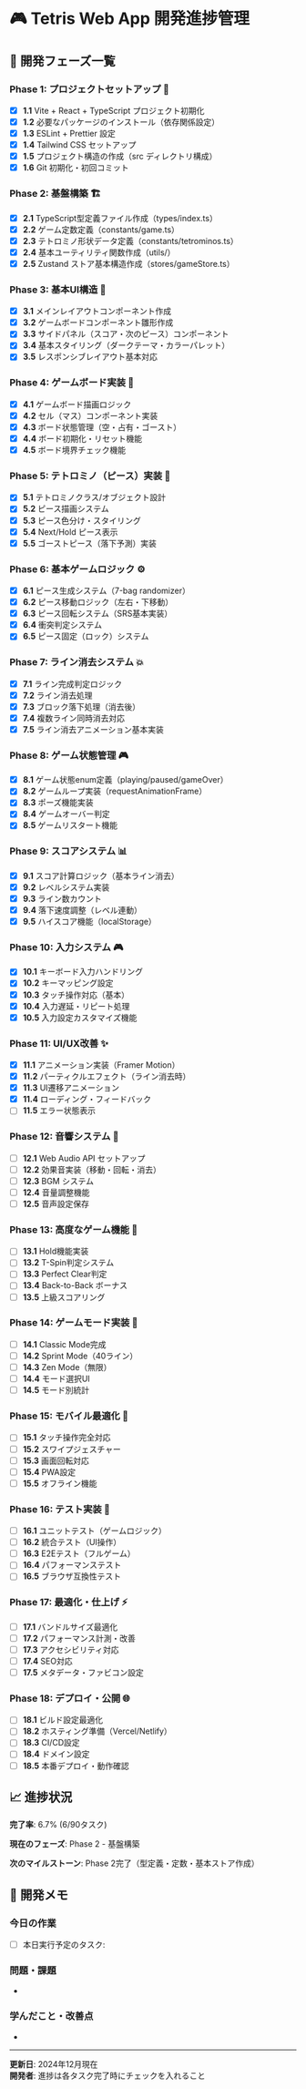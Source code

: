 # 🎮 Tetris Web App 開発進捗管理

## 📅 開発フェーズ一覧

### Phase 1: プロジェクトセットアップ 🚀

- [x] **1.1** Vite + React + TypeScript プロジェクト初期化
- [x] **1.2** 必要なパッケージのインストール（依存関係設定）
- [x] **1.3** ESLint + Prettier 設定
- [x] **1.4** Tailwind CSS セットアップ
- [x] **1.5** プロジェクト構造の作成（src ディレクトリ構成）
- [x] **1.6** Git 初期化・初回コミット

### Phase 2: 基盤構築 🏗️

- [x] **2.1** TypeScript型定義ファイル作成（types/index.ts）
- [x] **2.2** ゲーム定数定義（constants/game.ts）
- [x] **2.3** テトロミノ形状データ定義（constants/tetrominos.ts）
- [x] **2.4** 基本ユーティリティ関数作成（utils/）
- [x] **2.5** Zustand ストア基本構造作成（stores/gameStore.ts）

### Phase 3: 基本UI構造 🎨

- [x] **3.1** メインレイアウトコンポーネント作成
- [x] **3.2** ゲームボードコンポーネント雛形作成
- [x] **3.3** サイドパネル（スコア・次のピース）コンポーネント
- [x] **3.4** 基本スタイリング（ダークテーマ・カラーパレット）
- [x] **3.5** レスポンシブレイアウト基本対応

### Phase 4: ゲームボード実装 🎯

- [x] **4.1** ゲームボード描画ロジック
- [x] **4.2** セル（マス）コンポーネント実装
- [x] **4.3** ボード状態管理（空・占有・ゴースト）
- [x] **4.4** ボード初期化・リセット機能
- [x] **4.5** ボード境界チェック機能

### Phase 5: テトロミノ（ピース）実装 🧩

- [x] **5.1** テトロミノクラス/オブジェクト設計
- [x] **5.2** ピース描画システム
- [x] **5.3** ピース色分け・スタイリング
- [x] **5.4** Next/Hold ピース表示
- [x] **5.5** ゴーストピース（落下予測）実装

### Phase 6: 基本ゲームロジック ⚙️

- [x] **6.1** ピース生成システム（7-bag randomizer）
- [x] **6.2** ピース移動ロジック（左右・下移動）
- [x] **6.3** ピース回転システム（SRS基本実装）
- [x] **6.4** 衝突判定システム
- [x] **6.5** ピース固定（ロック）システム

### Phase 7: ライン消去システム 💥

- [x] **7.1** ライン完成判定ロジック
- [x] **7.2** ライン消去処理
- [x] **7.3** ブロック落下処理（消去後）
- [x] **7.4** 複数ライン同時消去対応
- [x] **7.5** ライン消去アニメーション基本実装

### Phase 8: ゲーム状態管理 🎮

- [x] **8.1** ゲーム状態enum定義（playing/paused/gameOver）
- [x] **8.2** ゲームループ実装（requestAnimationFrame）
- [x] **8.3** ポーズ機能実装
- [x] **8.4** ゲームオーバー判定
- [x] **8.5** ゲームリスタート機能

### Phase 9: スコアシステム 📊

- [x] **9.1** スコア計算ロジック（基本ライン消去）
- [x] **9.2** レベルシステム実装
- [x] **9.3** ライン数カウント
- [x] **9.4** 落下速度調整（レベル連動）
- [x] **9.5** ハイスコア機能（localStorage）

### Phase 10: 入力システム 🎮

- [x] **10.1** キーボード入力ハンドリング
- [x] **10.2** キーマッピング設定
- [x] **10.3** タッチ操作対応（基本）
- [x] **10.4** 入力遅延・リピート処理
- [x] **10.5** 入力設定カスタマイズ機能

### Phase 11: UI/UX改善 ✨

- [x] **11.1** アニメーション実装（Framer Motion）
- [x] **11.2** パーティクルエフェクト（ライン消去時）
- [x] **11.3** UI遷移アニメーション
- [x] **11.4** ローディング・フィードバック
- [ ] **11.5** エラー状態表示

### Phase 12: 音響システム 🎵

- [ ] **12.1** Web Audio API セットアップ
- [ ] **12.2** 効果音実装（移動・回転・消去）
- [ ] **12.3** BGM システム
- [ ] **12.4** 音量調整機能
- [ ] **12.5** 音声設定保存

### Phase 13: 高度なゲーム機能 🚀

- [ ] **13.1** Hold機能実装
- [ ] **13.2** T-Spin判定システム
- [ ] **13.3** Perfect Clear判定
- [ ] **13.4** Back-to-Back ボーナス
- [ ] **13.5** 上級スコアリング

### Phase 14: ゲームモード実装 🎯

- [ ] **14.1** Classic Mode完成
- [ ] **14.2** Sprint Mode（40ライン）
- [ ] **14.3** Zen Mode（無限）
- [ ] **14.4** モード選択UI
- [ ] **14.5** モード別統計

### Phase 15: モバイル最適化 📱

- [ ] **15.1** タッチ操作完全対応
- [ ] **15.2** スワイプジェスチャー
- [ ] **15.3** 画面回転対応
- [ ] **15.4** PWA設定
- [ ] **15.5** オフライン機能

### Phase 16: テスト実装 🧪

- [ ] **16.1** ユニットテスト（ゲームロジック）
- [ ] **16.2** 統合テスト（UI操作）
- [ ] **16.3** E2Eテスト（フルゲーム）
- [ ] **16.4** パフォーマンステスト
- [ ] **16.5** ブラウザ互換性テスト

### Phase 17: 最適化・仕上げ ⚡

- [ ] **17.1** バンドルサイズ最適化
- [ ] **17.2** パフォーマンス計測・改善
- [ ] **17.3** アクセシビリティ対応
- [ ] **17.4** SEO対応
- [ ] **17.5** メタデータ・ファビコン設定

### Phase 18: デプロイ・公開 🌐

- [ ] **18.1** ビルド設定最適化
- [ ] **18.2** ホスティング準備（Vercel/Netlify）
- [ ] **18.3** CI/CD設定
- [ ] **18.4** ドメイン設定
- [ ] **18.5** 本番デプロイ・動作確認

## 📈 進捗状況

**完了率**: 6.7% (6/90タスク)

**現在のフェーズ**: Phase 2 - 基盤構築

**次のマイルストーン**: Phase 2完了（型定義・定数・基本ストア作成）

## 📝 開発メモ

### 今日の作業

- [ ] 本日実行予定のタスク:

### 問題・課題

-

### 学んだこと・改善点

-

---

**更新日**: 2024年12月現在  
**開発者**: 進捗は各タスク完了時にチェックを入れること
